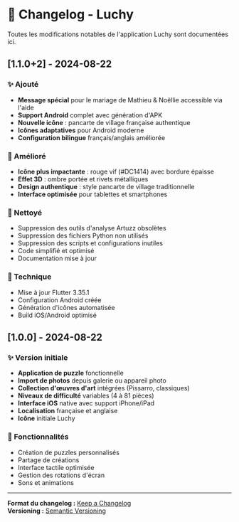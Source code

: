 # 📝 Changelog - Luchy

Toutes les modifications notables de l'application Luchy sont documentées ici.

## [1.1.0+2] - 2024-08-22

### ✨ Ajouté
- **Message spécial** pour le mariage de Mathieu & Noëllie accessible via l'aide
- **Support Android** complet avec génération d'APK
- **Nouvelle icône** : pancarte de village française authentique
- **Icônes adaptatives** pour Android moderne
- **Configuration bilingue** français/anglais améliorée

### 🎨 Amélioré
- **Icône plus impactante** : rouge vif (#DC1414) avec bordure épaisse
- **Effet 3D** : ombre portée et rivets métalliques
- **Design authentique** : style pancarte de village traditionnelle
- **Interface optimisée** pour tablettes et smartphones

### 🧹 Nettoyé
- Suppression des outils d'analyse Artuzz obsolètes
- Suppression des fichiers Python non utilisés
- Suppression des scripts et configurations inutiles
- Code simplifié et optimisé
- Documentation mise à jour

### 🔧 Technique
- Mise à jour Flutter 3.35.1
- Configuration Android créée
- Génération d'icônes automatisée
- Build iOS/Android optimisé

## [1.0.0] - 2024-08-22

### ✨ Version initiale
- **Application de puzzle** fonctionnelle
- **Import de photos** depuis galerie ou appareil photo
- **Collection d'œuvres d'art** intégrées (Pissarro, classiques)
- **Niveaux de difficulté** variables (4 à 81 pièces)
- **Interface iOS** native avec support iPhone/iPad
- **Localisation** française et anglaise
- **Icône** initiale Luchy

### 🎨 Fonctionnalités
- Création de puzzles personnalisés
- Partage de créations
- Interface tactile optimisée
- Gestion des rotations d'écran
- Sons et animations

---

**Format du changelog :** [Keep a Changelog](https://keepachangelog.com/fr/1.0.0/)  
**Versioning :** [Semantic Versioning](https://semver.org/lang/fr/)
